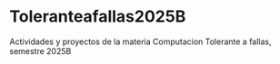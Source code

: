 # Toleranteafallas2025B
Actividades y proyectos de la materia Computacion Tolerante a fallas, semestre 2025B
